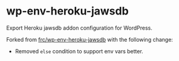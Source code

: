 # wp-env-heroku-jawsdb
Export Heroku jawsdb addon configuration for WordPress.

Forked from [frc/wp-env-heroku-jawsdb](https://github.com/frc/wp-env-heroku-jawsdb) with the following change:

- Removed `else` condition to support env vars better.
